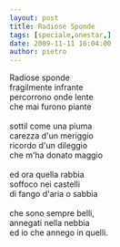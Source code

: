 ```yaml
---
layout: post
title: Radiose Sponde
tags: [speciale,onestar,]
date: 2009-11-11 16:04:00
author: pietro
---
```

Radiose sponde<br/>fragilmente infrante<br/>percorrono onde lente<br/>che mai furono piante<br/><br/>sottil come una piuma<br/>carezza d'un meriggio<br/>ricordo d'un dileggio<br/>che m'ha donato maggio<br/><br/>ed ora quella rabbia<br/>soffoco nei castelli<br/>di fango d'aria o sabbia<br/><br/>che sono sempre belli,<br/>annegati nella nebbia<br/>ed io che annego in quelli.
